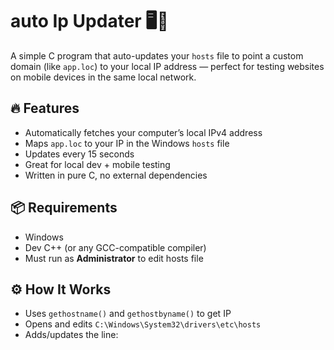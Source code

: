# auto Ip Updater 🖥️📱

A simple C program that auto-updates your `hosts` file to point a custom domain (like `app.loc`) to your local IP address — perfect for testing websites on mobile devices in the same local network.

## 🔥 Features

- Automatically fetches your computer’s local IPv4 address
- Maps `app.loc` to your IP in the Windows `hosts` file
- Updates every 15 seconds
- Great for local dev + mobile testing
- Written in pure C, no external dependencies

## 📦 Requirements

- Windows
- Dev C++ (or any GCC-compatible compiler)
- Must run as **Administrator** to edit hosts file

## ⚙️ How It Works

- Uses `gethostname()` and `gethostbyname()` to get IP
- Opens and edits `C:\Windows\System32\drivers\etc\hosts`
- Adds/updates the line:
